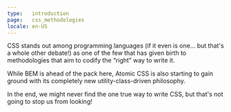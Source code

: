 ```yaml
---
type:   introduction
page:   css_methodologies
locale: en-US
---
```


CSS stands out among programming languages (if it even is one… but that's a whole other debate!) as one of the few that has given birth to methodologies that aim to codify the “right” way to write it. 

While BEM is ahead of the pack here, Atomic CSS is also starting to gain ground with its completely new utility-class-driven philosophy. 

In the end, we might never find the one true way to write CSS, but that's not going to stop us from looking!
